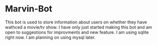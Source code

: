 # Marvin-Bot
This bot is used to store information about users on whether they have wathced a movie/tv show.
I have only just started making this bot and am open to suggestions for improvments and new feature.
I am using sqlite right now. I am planning on using mysql later.

